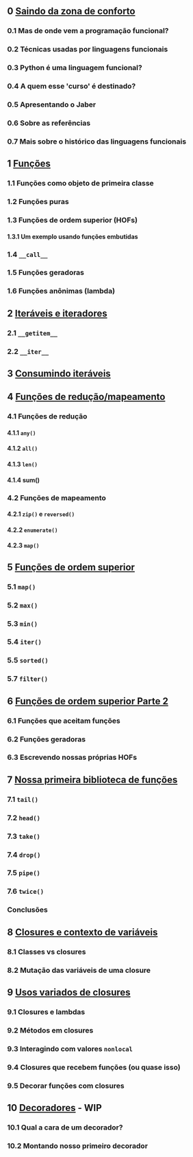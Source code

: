 ## 0 [Saindo da zona de conforto](roteiros/0_introducao.md)
### 0.1 Mas de onde vem a programação funcional?
### 0.2 Técnicas usadas por linguagens funcionais
### 0.3 Python é uma linguagem funcional?
### 0.4 A quem esse 'curso' é destinado?
### 0.5 Apresentando o Jaber
### 0.6 Sobre as referências
### 0.7 Mais sobre o histórico das linguagens funcionais
## 1 [Funções](roteiros/1_funcoes.md)
### 1.1 Funções como objeto de primeira classe
### 1.2 Funções puras
### 1.3 Funções de ordem superior (HOFs)
#### 1.3.1 Um exemplo usando funções embutidas
### 1.4 `__call__`
### 1.5 Funções geradoras
### 1.6 Funções anônimas (lambda)
## 2 [Iteráveis e iteradores](roteiros/2_iteraveis_iteradores.md)
### 2.1 `__getitem__`
### 2.2 `__iter__`
## 3 [Consumindo iteráveis](roteiros/3_consumindo_iteraveis.md)
## 4 [Funções de redução/mapeamento](roteiros/4_funcoes_reducao_mapeamento.md)
### 4.1 Funções de redução
#### 4.1.1 `any()`
#### 4.1.2 `all()`
#### 4.1.3 `len()`
#### 4.1.4 sum()
### 4.2 Funções de mapeamento
#### 4.2.1 `zip()` e `reversed()`
#### 4.2.2 `enumerate()`
#### 4.2.3 `map()`
## 5 [Funções de ordem superior](roteiros/5_hofs.md)
### 5.1 `map()`
### 5.2 `max()`
### 5.3 `min()`
### 5.4 `iter()`
### 5.5 `sorted()`
### 5.7 `filter()`
## 6 [Funções de ordem superior Parte 2](roteiros/6_funcoes_geradoras_e_hofs_p2.md)
### 6.1 Funções que aceitam funções
### 6.2 Funções geradoras
### 6.3 Escrevendo nossas próprias HOFs
## 7 [Nossa primeira biblioteca de funções](roteiros/7_construindo_nossa_lib.md)
### 7.1 `tail()`
### 7.2 `head()`
### 7.3 `take()`
### 7.4 `drop()`
### 7.5 `pipe()`
### 7.6 `twice()`
### Conclusões
## 8 [Closures e contexto de variáveis](roteiros/8_closures_1_escopo.md)
### 8.1 Classes vs closures
### 8.2 Mutação das variáveis de uma closure
## 9 [Usos variados de closures](roteiros/9_closures_2.md)
### 9.1 Closures e lambdas
### 9.2 Métodos em closures
### 9.3 Interagindo com valores `nonlocal`
### 9.4 Closures que recebem funções (ou quase isso)
### 9.5 Decorar funções com closures
## 10 [Decoradores](roteiros/10_decoradores.md) - WIP
### 10.1 Qual a cara de um decorador?
### 10.2 Montando nosso primeiro decorador
